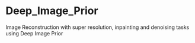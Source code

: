 # Deep_Image_Prior
Image Reconstruction with super resolution, inpainting and denoising tasks using Deep Image Prior
